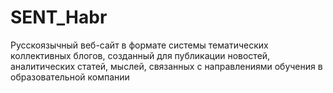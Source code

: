 # SENT_Habr
Русскоязычный веб-сайт в формате системы тематических коллективных блогов, созданный для публикации новостей, аналитических статей, мыслей, связанных с направлениями обучения в образовательной компании
